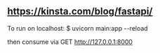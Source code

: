 ## https://kinsta.com/blog/fastapi/

To run on localhost:
$ uvicorn main:app --reload

then consume via GET http://127.0.0.1:8000
